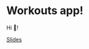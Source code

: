 # Workouts app!

Hi 👋!

[Slides](https://docs.google.com/presentation/d/1EIYvQfkzVQW55Wa2LEMyH9_MbmP_xikUui1LIQJ4MIY/edit?usp=sharing)
